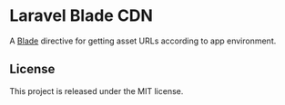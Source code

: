 # Laravel Blade CDN

A [Blade][blade] directive for getting asset URLs according to app environment.


## License

This project is released under the MIT license.


[blade]: https://laravel.com/docs/blade
